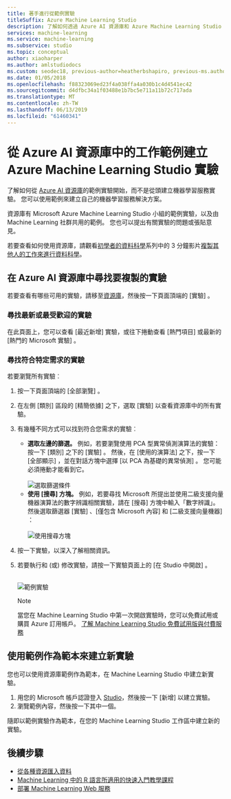 ```yaml
---
title: 著手進行從範例實驗
titleSuffix: Azure Machine Learning Studio
description: 了解如何透過 Azure AI 資源庫和 Azure Machine Learning Studio 使用範例機器學習服務實驗來建立新的實驗。
services: machine-learning
ms.service: machine-learning
ms.subservice: studio
ms.topic: conceptual
author: xiaoharper
ms.author: amlstudiodocs
ms.custom: seodec18, previous-author=heatherbshapiro, previous-ms.author=hshapiro
ms.date: 01/05/2018
ms.openlocfilehash: f88323069ed23f4a038ffa4a030b1c4d4541ec42
ms.sourcegitcommit: d4dfbc34a1f03488e1b7bc5e711a11b72c717ada
ms.translationtype: MT
ms.contentlocale: zh-TW
ms.lasthandoff: 06/13/2019
ms.locfileid: "61460341"
---
```

# <a name="create-azure-machine-learning-studio-experiments-from-working-examples-in-azure-ai-gallery"></a>從 Azure AI 資源庫中的工作範例建立 Azure Machine Learning Studio 實驗

了解如何從 [Azure AI 資源庫](https://gallery.azure.ai/)的範例實驗開始，而不是從頭建立機器學習服務實驗。 您可以使用範例來建立自己的機器學習服務解決方案。

資源庫有 Microsoft Azure Machine Learning Studio 小組的範例實驗，以及由 Machine Learning 社群共用的範例。 您也可以提出有關實驗的問題或張貼意見。

若要查看如何使用資源庫，請觀看[初學者的資料科學](data-science-for-beginners-the-5-questions-data-science-answers.md)系列中的 3 分鐘影片[複製其他人的工作來進行資料科學](data-science-for-beginners-copy-other-peoples-work-to-do-data-science.md)。



## <a name="find-an-experiment-to-copy-in-azure-ai-gallery"></a>在 Azure AI 資源庫中尋找要複製的實驗
若要查看有哪些可用的實驗，請移至[資源庫](https://gallery.azure.ai/)，然後按一下頁面頂端的 [實驗]  。

### <a name="find-the-newest-or-most-popular-experiments"></a>尋找最新或最受歡迎的實驗
在此頁面上，您可以查看 [最近新增]  實驗，或往下捲動查看 [熱門項目]  或最新的 [熱門的 Microsoft 實驗]  。

### <a name="look-for-an-experiment-that-meets-specific-requirements"></a>尋找符合特定需求的實驗
若要瀏覽所有實驗︰

1. 按一下頁面頂端的 [全部瀏覽]  。
2. 在左側 [類別]  區段的 [精簡依據]  之下，選取 [實驗]  以查看資源庫中的所有實驗。
3. 有幾種不同方式可以找到符合您需求的實驗︰
   * **選取左邊的篩選。** 例如，若要瀏覽使用 PCA 型異常偵測演算法的實驗：按一下 [類別]  之下的 [實驗]  。 然後，在 [使用的演算法]  之下，按一下 [全部顯示]  ，並在對話方塊中選擇 [以 PCA 為基礎的異常偵測]  。 您可能必須捲動才能看到它。<br></br>
     ![選取篩選條件](./media/sample-experiments/choose-an-algorithm.png)
   * **使用 [搜尋] 方塊。** 例如，若要尋找 Microsoft 所提出並使用二級支援向量機器演算法的數字辨識相關實驗，請在 [搜尋] 方塊中輸入「數字辨識」。 然後選取篩選器 [實驗]  、[僅包含 Microsoft 內容]  和 [二級支援向量機器]  ：<br></br>
     ![使用搜尋方塊](./media/sample-experiments/search-for-experiments.png)
4. 按一下實驗，以深入了解相關資訊。
5. 若要執行和 (或) 修改實驗，請按一下實驗頁面上的 [在 Studio 中開啟]  。 <br></br>

    ![範例實驗](./media/sample-experiments/example-experiment.png)

    > [!NOTE]
    > 當您在 Machine Learning Studio 中第一次開啟實驗時，您可以免費試用或購買 Azure 訂用帳戶。 [了解 Machine Learning Studio 免費試用版與付費服務](https://azure.microsoft.com/pricing/details/machine-learning/)
    >
    >

## <a name="create-a-new-experiment-using-an-example-as-a-template"></a>使用範例作為範本來建立新實驗
您也可以使用資源庫範例作為範本，在 Machine Learning Studio 中建立新實驗。

1. 用您的 Microsoft 帳戶認證登入 [Studio](https://studio.azureml.net)，然後按一下 [新增]  以建立實驗。
2. 瀏覽範例內容，然後按一下其中一個。

隨即以範例實驗作為範本，在您的 Machine Learning Studio 工作區中建立新的實驗。

## <a name="next-steps"></a>後續步驟
* [從各種資源匯入資料](import-data.md)
* [Machine Learning 中的 R 語言所適用的快速入門教學課程](r-quickstart.md)
* [部署 Machine Learning Web 服務](publish-a-machine-learning-web-service.md)
